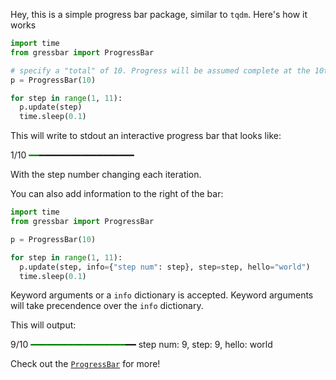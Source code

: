 Hey, this is a simple progress bar package, similar to `tqdm`. Here's how it works

```python
import time
from gressbar import ProgressBar

# specify a "total" of 10. Progress will be assumed complete at the 10th step.
p = ProgressBar(10)

for step in range(1, 11):
  p.update(step)
  time.sleep(0.1)
```

This will write to stdout an interactive progress bar that looks like:

1/10 <span style="color: green;">━━</span>━━━━━━━━━━━━━━━━━━

With the step number changing each iteration.

You can also add information to the right of the bar:

```python
import time
from gressbar import ProgressBar

p = ProgressBar(10)

for step in range(1, 11):
  p.update(step, info={"step num": step}, step=step, hello="world")
  time.sleep(0.1)
```

Keyword arguments or a `info` dictionary is accepted. Keyword arguments will take precendence over the `info` dictionary.

This will output:

9/10 <span style="color: green;">━━━━━━━━━━━━━━━━━━</span>━━ step num: 9, step: 9, hello: world

Check out the [`ProgressBar`](./reference/bar.md) for more!
